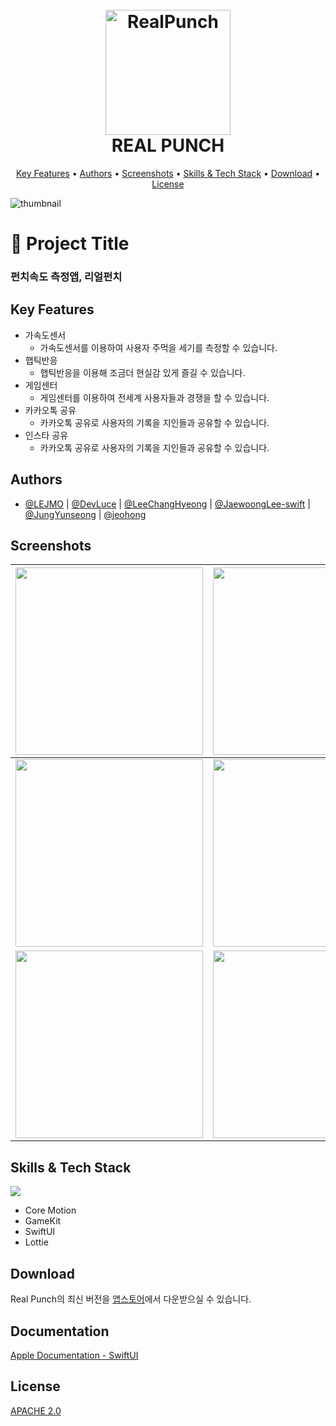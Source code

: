 <h1 align="center">
  <br>
  <img src="https://user-images.githubusercontent.com/95982751/180639987-81c1687c-707d-4dea-b715-caf6fd320d97.png" alt="RealPunch" width="200">
  <br>
  REAL PUNCH
  <br>
</h1>

<p align="center">
  <a href="#Key-Features">Key Features</a> •
  <a href="#Authors">Authors</a> •
  <a href="#Screenshots">Screenshots</a> •
  <a href="#Skills & Tech Stack">Skills & Tech Stack</a> •
  <a href="#Download">Download</a> •
  <a href="#License">License</a>
</p>

![thumbnail](https://user-images.githubusercontent.com/95982751/180638464-c811d4d4-08f8-40fb-9ec4-d522a48b3e0f.png)

# :iphone: Project Title

### 펀치속도 측정앱, 리얼펀치

## Key Features

* 가속도센서
  - 가속도센서를 이용하여 사용자 주먹을 세기를 측정할 수 있습니다.
* 햅틱반응
  - 햅틱반응을 이용해 조금더 현실감 있게 즐길 수 있습니다.
* 게임센터
  - 게임센터를 이용하여 전세계 사용자들과 경쟁을 할 수 있습니다.
* 카카오톡 공유
  - 카카오톡 공유로 사용자의 기록을 지인들과 공유할 수 있습니다.
* 인스타 공유
  - 카카오톡 공유로 사용자의 기록을 지인들과 공유할 수 있습니다.

## Authors

- [@LEJMO](https://github.com/LEJMO) | [@DevLuce](https://github.com/DevLuce) | [@LeeChangHyeong](https://github.com/LeeChangHyeong) | [@JaewoongLee-swift](https://github.com/JaewoongLee-swift) | [@JungYunseong](https://github.com/JungYunseong) | [@jeohong](https://github.com/jeohong)


## Screenshots
|<img src="https://user-images.githubusercontent.com/95982751/180641201-cdde27e5-ead3-4de9-985a-5e75aeacbaf3.png" width=300>|<img src="https://user-images.githubusercontent.com/95982751/180641503-d89a3147-4687-4a3e-95de-f78858a6df61.png" width=300>|<img src="https://user-images.githubusercontent.com/95982751/180641508-682ea914-ccbe-4805-9e70-5d2cdcbabca8.png" width=300>|
|------|---|---|
|<img src="https://user-images.githubusercontent.com/95982751/180641516-3b29f55b-c338-4361-8398-c37254c727a6.png" width=300>|<img src="https://user-images.githubusercontent.com/95982751/180641519-2d92fe4b-bc2a-4897-af27-17c510e077c0.png" width=300>|<img src="https://user-images.githubusercontent.com/95982751/180641684-adecd3b9-f3b1-4b8b-897e-c229a3a355c4.png" width=300>|
|<img src="https://user-images.githubusercontent.com/95982751/180641521-8e479af8-4b28-4162-b271-3c3d6ea70174.png" width=300>|<img src="https://user-images.githubusercontent.com/95982751/180641522-5d64224b-aace-498f-940b-716741c3581d.png" width=300>||


## Skills & Tech Stack
<img src="https://img.shields.io/badge/Swift-F05138?style=for-the-badge&logo=Swift&logoColor=white"><br>
* Core Motion
* GameKit
* SwiftUI
* Lottie


## Download

Real Punch의 최신 버전을 [앱스토어]()에서 다운받으실 수 있습니다.

## Documentation

[Apple Documentation - SwiftUI](https://developer.apple.com/xcode/swiftui/)


## License

[APACHE 2.0](https://github.com/airbnb/lottie-ios/blob/master/LICENSE)
